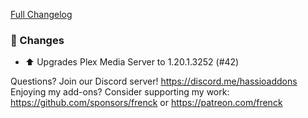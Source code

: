 [Full Changelog][changelog]

### 🔨 Changes

- ⬆️ Upgrades Plex Media Server to 1.20.1.3252 (#42)

[changelog]: https://github.com/hassio-addons/addon-plex/compare/v2.3.3...v2.3.4

Questions? Join our Discord server! https://discord.me/hassioaddons
Enjoying my add-ons? Consider supporting my work:
https://github.com/sponsors/frenck or https://patreon.com/frenck